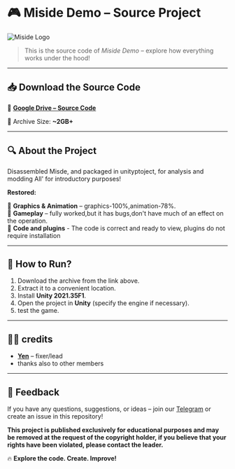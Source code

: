 # 🎮 Miside Demo – Source Project

![Miside Logo](https://static.wikia.nocookie.net/miside-ru/images/7/73/Logo-bg.png/revision/latest/scale-to-width-down/683?cb=20241214124554&path-prefix=ru)

> This is the source code of *Miside Demo* – explore how everything works under the hood!

---

## 📥 Download the Source Code

🔗 **[Google Drive – Source Code](https://drive.google.com/drive/folders/1kdrUgegGrxUPea3L0qMD1mgSiZynRINA?usp=sharing)**

💾 Archive Size: **~2GB+**

---

## 🔍 About the Project

Disassembled Misde, and packaged in unityptoject, for analysis and modding
All' for introductory purposes!

**Restored:**

🔹 **Graphics & Animation** – graphics-100%,animation-78%.  
🔹 **Gameplay** – fully worked,but it has bugs,don't have much of an effect on the operation.  
🔹 **Code and plugins** - The code is correct and ready to view, plugins do not require installation

---

## 🚀 How to Run?

1. Download the archive from the link above.
2. Extract it to a convenient location.
3. Install **Unity 2021.35F1**.
4. Open the project in  **Unity** (specify the engine if necessary).
5.  test the game.

---

## 👨‍💻 credits

- **[Yen](https://t.me/dllexeption)** – fixer/lead
- thanks also to other members 

---

## 💬 Feedback

If you have any questions, suggestions, or ideas – join our [Telegram](https://t.me/msd_editor_discussion) or create an issue in this repository!

**This project is published exclusively for educational purposes and may be removed at the request of the copyright holder, if you believe that your rights have been violated, please contact the leader.**


🔥 **Explore the code. Create. Improve!**
